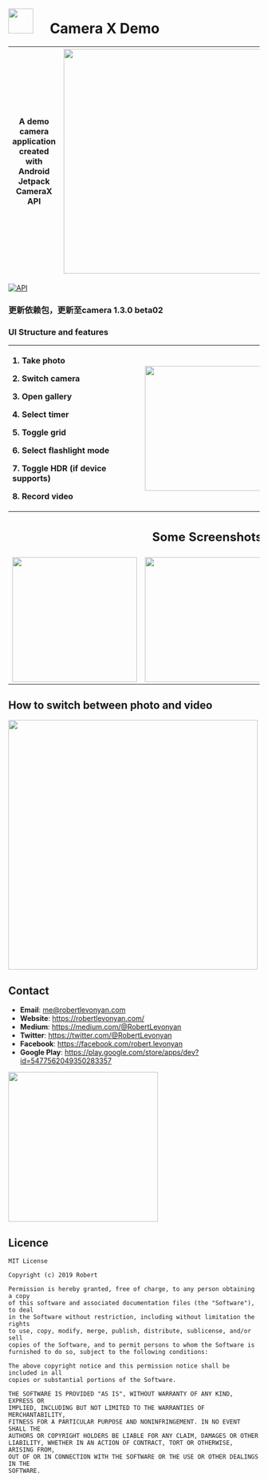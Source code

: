 # <img src="https://github.com/robertlevonyan/camerax-demo/blob/master/camerax-demo/app/src/main/ic_launcher-web.png"  width="50" height="50" /> &nbsp;&nbsp;&nbsp; Camera X Demo

|A demo camera application created with Android Jetpack CameraX API|<img src="https://github.com/robertlevonyan/camerax-demo/blob/master/media/camerax.png"  width="450" />|
|----------------------------------------------------------------------------------------------|-----------|

[![API](https://img.shields.io/badge/API-21%2B-yellow.svg?style=flat-square)](https://android-arsenal.com/api?level=21)

### 更新依赖包，更新至camera 1.3.0 beta02

### UI Structure and features 

| <p align="start">1. Take photo </p><p align="start"> 2. Switch camera </p><p align="start"> 3. Open gallery </p><p align="start"> 4. Select timer </p><p align="start"> 5. Toggle grid </p><p align="start"> 6. Select flashlight mode </p><p align="start"> 7. Toggle HDR (if device supports)</p><p align="start">8. Record video </p>|<img src="https://github.com/robertlevonyan/camerax-demo/blob/master/media/c1.jpg" width="250" />|<img src="https://github.com/robertlevonyan/camerax-demo/blob/master/media/v1.jpg" width="250" />|
|-----------------------------------|---------------------------------------------|---------------------------------------------------|
||<h2 align="center">Some Screenshots</h2>||
|<img src="https://github.com/robertlevonyan/camerax-demo/blob/master/media/c2.jpg" width="250" />|<img src="https://github.com/robertlevonyan/camerax-demo/blob/master/media/c3.jpg" width="250" /> |<img src="https://github.com/robertlevonyan/camerax-demo/blob/master/media/c4.jpg" width="250" />

## How to switch between photo and video

<img src="https://github.com/robertlevonyan/CameraXDemo/blob/master/media/switch.gif" width="500" />

## Contact

- **Email**: me@robertlevonyan.com
- **Website**: https://robertlevonyan.com/
- **Medium**: https://medium.com/@RobertLevonyan
- **Twitter**: https://twitter.com/@RobertLevonyan
- **Facebook**: https://facebook.com/robert.levonyan
- **Google Play**: https://play.google.com/store/apps/dev?id=5477562049350283357

<a href="https://www.buymeacoffee.com/robertlevonyan">
  <img src="https://github.com/robertlevonyan/camerax-demo/blob/master/media/coffee.jpeg"  width="300" />
</a>

## Licence

```
MIT License

Copyright (c) 2019 Robert

Permission is hereby granted, free of charge, to any person obtaining a copy
of this software and associated documentation files (the "Software"), to deal
in the Software without restriction, including without limitation the rights
to use, copy, modify, merge, publish, distribute, sublicense, and/or sell
copies of the Software, and to permit persons to whom the Software is
furnished to do so, subject to the following conditions:

The above copyright notice and this permission notice shall be included in all
copies or substantial portions of the Software.

THE SOFTWARE IS PROVIDED "AS IS", WITHOUT WARRANTY OF ANY KIND, EXPRESS OR
IMPLIED, INCLUDING BUT NOT LIMITED TO THE WARRANTIES OF MERCHANTABILITY,
FITNESS FOR A PARTICULAR PURPOSE AND NONINFRINGEMENT. IN NO EVENT SHALL THE
AUTHORS OR COPYRIGHT HOLDERS BE LIABLE FOR ANY CLAIM, DAMAGES OR OTHER
LIABILITY, WHETHER IN AN ACTION OF CONTRACT, TORT OR OTHERWISE, ARISING FROM,
OUT OF OR IN CONNECTION WITH THE SOFTWARE OR THE USE OR OTHER DEALINGS IN THE
SOFTWARE.
```
